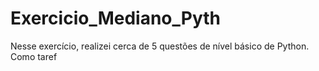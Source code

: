 # Exercicio_Mediano_Pyth
Nesse exercício, realizei cerca de 5 questões de nível básico de Python. Como taref
